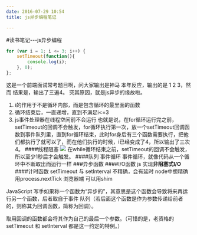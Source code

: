 ```yaml
---
date: 2016-07-29 10:54
title: js异步编程笔记

---
```


#读书笔记---js异步编程
```js
for (var i = 1; i <= 3; i++) {
    setTimeout(function(){  
        console.log(i); 
    }, 0);
};
```
这是一个前端面试常考题目啊，问大家输出是神马
本年反应，输出的是 1 2 3，然而
结果是，输出了三遍4。
究其原因，就是js异步的缘故啦。
1. i的作用于不是循环内部，而是包含循环的最里面的函数
2. 循环结束后，一直递增，直到不满足i<=3
3. js事件处理器在线程空闲前不会运行
也就是说，在for循环运行完之前，setTimeout的回调不会触发，for循环执行第一次，放一个setTimeout回调函数到事件队列里，直到for循环结束，此时for身后有三个函数需要执行，把他们都执行了就可以了，而在他们执行的时候，i已经变成了4，所以输出了三次4。
####线程阻塞
![](~/11-21-33.jpg)
在while循环结束之前，setTimeout的回调不会触发，所以至少1秒后才会触发。
####队列 事件循环
事件循环，就像代码从一个循环中不断取出而运行一样
###异步函数
####I/O函数
js 实现**非阻塞式I/O**
####计时函数
setTimeout 与 setInterval 不精确，会有延时
node中想精确 用process.nextTick
浏览器端 可以用shim

JavaScript 写手如果称一个函数为“异步的”，其意思是这个函数会导致将来再运行另一个函数，后者取自于事件
队列（若后面这个函数是作为参数传递给前者的，则称其为回调函数，简称为回调）。

取用回调的函数都会将其作为自己的最后一个参数。（可惜的是，老资格的 setTimeout 和 setInterval 都是这一约定的特例。）

###